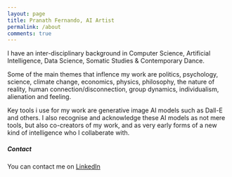 ```yaml
---
layout: page
title: Pranath Fernando, AI Artist
permalink: /about
comments: true
---
```


<div class="row justify-content-between">
<div class="col-md-8 pr-5">
  
<p>I have an inter-disciplinary background in Computer Science, Artificial Intelligence, Data Science, Somatic Studies & Contemporary Dance.</p>
  
<p>Some of the main themes that inflence my work are politics, psychology, science, climate change, economics, physics, philosophy, the nature of reality, human connection/disconnection, group dynamics, individualism, alienation and feeling.</p>
  
<p>Key tools i use for my work are generative image AI models such as Dall-E and others. I also recognise and acknowledge these AI models as not mere tools, but also co-creators of my work, and as very early forms of a new kind of intelligence who I collaberate with.</p>

</div>

<div class="col-md-4">

<div class="sticky-top sticky-top-80">
<h5>Contact</h5>
  
<p>You can contact me on <a target="_blank" href="https://www.linkedin.com/in/pranath-fernando/">LinkedIn</a></p>

</div>
</div>
</div>
